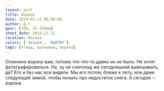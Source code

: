 ```yaml
---
layout: post
title: Ворона
date: 2019-02-13 00:00:00
author: Д.Г.
gear: [70D, 55-250mm]
shoot_date: 2018-11-22
location: Москва
colors: ['1e1a1a', '0a0707']
tags: [птицы, врановые, ворона]
---
```

Осеннюю ворону вам, потому что что-то давно их не было. Не хотят фотографироваться. Не, ну не снегопад же сегодняшний вывешивать, да? Его и без нас все видели. Мы его потом, ближе к лету, или даже следующей зимой, чтобы поныть про недостаток снега. А сегодня -- ворона.
